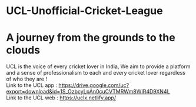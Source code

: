 # UCL-Unofficial-Cricket-League
# A journey from the grounds to the clouds
UCL is the voice of every cricket lover in India, We aim to provide a platform and a sense of professionalism to each and every cricket lover regardless of who they are !  
Link to the UCL app : https://drive.google.com/uc?export=download&id=1S_OzbcyLpAn0cuCVTMRWm8WIR4D9XN4L  
Link to the UCL web : https://uclx.netlify.app/  
